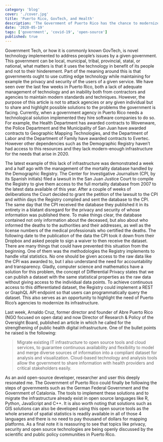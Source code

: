 ```yaml
---
category: 'blog'
cover: './cover.jpg'
title: 'Puerto Rico, GovTech, and Health'
description: 'The Government of Puerto Rico has the chance to modernize its digital health infrastructure.'
date: '2020-05-19'
tags: ['government', 'covid-19', 'open-source']
published: true
---
```


Government Tech, or how it is commonly known GovTech, is novel technology implemented to address people’s issues by a given government. This government can be local, municipal, tribal, provincial, statal, or national, what matters is that it uses the technology in benefit of its people and not to their hinderement. Part of the meaning around this is that governments ought to use cutting edge technology while maintaining for example the privacy and security of the users of a given service. We have seen over the last few weeks in Puerto Rico, both a lack of adequate management of technology and an inability both from contractors and agencies to maintain modern standards and techniques. However, the purpose of this article is not to attack agencies or any given individual but to share and highlight possible solutions to the problems the government is facing. Currently, when a government agency in Puerto Rico needs a technological solution implemented they hire software companies to do so. For example, the Health Department has awarded contracts to Wovenware, the Police Department and the Municipality of San Juan have awarded contracts to Geographic Mapping Technologies, and the Department of Labor and the Department of Family have awarded contracts to Evertec. However other dependencies such as the Demographic Registry haven’t had access to this resources and they lack modern-enough infrastructure for the needs that arise in 2020. 

The latest example of this lack of infrastructure was demonstrated a week and a half ago with the management of the mortality database handled by the Demographic Registry. The Center for Investigative Journalism (CPI, by its Spanish initials) filed a lawsuit in the San Juan Justice Court to compile the Registry to give them access to the full mortality database from 2007 to the latest data available of this year. After a couple of weeks of deliberations the Court decided to grant the petition of the lawsuit to the CPI and within days the Registry complied and sent the database to the CPI. The same day that the CPI received the database they published it in its entirety in a blatant disregard for the privacy and security of whose information was published there. To make things clear, the database contained not only information about the deceased, but also about who informed the deaths to the authorities and their addresses, as well as the license numbers of the medical professionals who certified the deaths. The following date to the publication of the data the CPI took it down from their Dropbox and asked people to sign a waiver to then receive the dataset. There are many things that could have prevented this situation from the beginning. One of them was the methodologies the Registry implements to handle vital statistics. No one should be given access to the raw data like the CPI was awarded to, but I also understand the need for accountability and transparency. Gladly, computer science and mathematics have a solution for this problem, the concept of Differential Privacy states that we can publish a dataset with the same statistical properties as the raw data without giving access to the individual data points. To achieve continuous access to this differentiated dataset, the Registry could implement a REST or GraphQL API endpoint so that users can programmatically query the dataset. This also serves as an opportunity to highlight the need of Puerto Rico’s agencies to modernize its infrastructure.

Last week, Arnaldo Cruz, former director and founder of Abre Puerto Rico (NGO focused on open data) and now Director of Research & Policy of the Oversight Board, published an article in which he called for the strengthening of public health digital infrastructure. One of the bullet points he raised is the following:

> Migrate existing IT infrastructure to open source tools and cloud services, to guarantee continuous availability and flexibility to model and merge diverse sources of information into a compliant dataset for analysis and visualization. Cloud-based technology and analysis tools allow the government to share information with health providers and critical stakeholders easily.

As an avid open-source developer, researcher and user this deeply resonated me. The Government of Puerto Rico could finally be following the steps of governments such as the German Federal Government and the Government of Catalonia. The tools to implement these solutions and to migrate the infrastructure already exist in open source languages like R, Python, JavaScript and C++. It is also worth noting that solutions such as GIS solutions can also be developed using this open source tools as the whole arsenal of spatial statistics is readily available in all of those 4 languages and there is no need to pay thousand of dollars for mapping platforms. As a final note it is reassuring to see that topics like privacy, security and open source technologies are being openly discussed by the scientific and public policy communities in Puerto Rico. 
